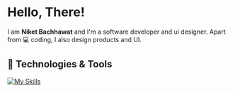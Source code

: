 <!-- GitHub Profile README -->

<!--[![Header](https://raw.githubusercontent.com/uiuxarghya/uiuxarghya/main/.github/assets/header.png)](https://github.com/codingniket)-->

# Hello, There! 

I am **Niket Bachhawat** and I'm a software developer and ui designer. Apart from 💻 coding, I also design products and UI.

## 🔧 Technologies & Tools
[![My Skills](https://skillicons.dev/icons?i=js,html,css,java,c,react,nextjs,tailwindcss,mongodb,python,vscode,vercel,superbase,photoshop,replit,illustratot,premierepro)](https://skillicons.dev)
